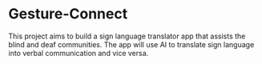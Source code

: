 # Gesture-Connect
This project aims to build a sign language translator app that assists the blind and deaf communities. The app will use AI to translate sign language into verbal communication and vice versa.
